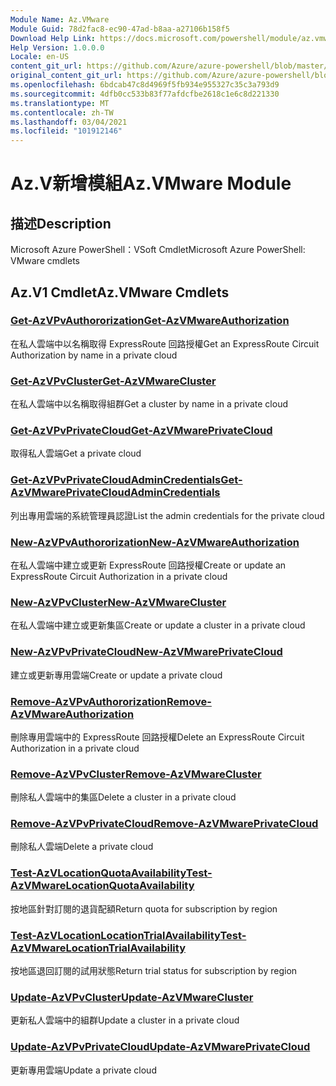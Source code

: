 ```yaml
---
Module Name: Az.VMware
Module Guid: 78d2fac8-ec90-47ad-b8aa-a27106b158f5
Download Help Link: https://docs.microsoft.com/powershell/module/az.vmware
Help Version: 1.0.0.0
Locale: en-US
content_git_url: https://github.com/Azure/azure-powershell/blob/master/src/VMware/help/Az.VMware.md
original_content_git_url: https://github.com/Azure/azure-powershell/blob/master/src/VMware/help/Az.VMware.md
ms.openlocfilehash: 6bdcab47c8d4969f5fb934e955327c35c3a793d9
ms.sourcegitcommit: 4dfb0cc533b83f77afdcfbe2618c1e6c8d221330
ms.translationtype: MT
ms.contentlocale: zh-TW
ms.lasthandoff: 03/04/2021
ms.locfileid: "101912146"
---
```

# <span data-ttu-id="ab897-101">Az.V新增模組</span><span class="sxs-lookup"><span data-stu-id="ab897-101">Az.VMware Module</span></span>
## <span data-ttu-id="ab897-102">描述</span><span class="sxs-lookup"><span data-stu-id="ab897-102">Description</span></span>
<span data-ttu-id="ab897-103">Microsoft Azure PowerShell：VSoft Cmdlet</span><span class="sxs-lookup"><span data-stu-id="ab897-103">Microsoft Azure PowerShell: VMware cmdlets</span></span>

## <span data-ttu-id="ab897-104">Az.V1 Cmdlet</span><span class="sxs-lookup"><span data-stu-id="ab897-104">Az.VMware Cmdlets</span></span>
### [<span data-ttu-id="ab897-105">Get-AzVPvAuthororization</span><span class="sxs-lookup"><span data-stu-id="ab897-105">Get-AzVMwareAuthorization</span></span>](Get-AzVMwareAuthorization.md)
<span data-ttu-id="ab897-106">在私人雲端中以名稱取得 ExpressRoute 回路授權</span><span class="sxs-lookup"><span data-stu-id="ab897-106">Get an ExpressRoute Circuit Authorization by name in a private cloud</span></span>

### [<span data-ttu-id="ab897-107">Get-AzVPvCluster</span><span class="sxs-lookup"><span data-stu-id="ab897-107">Get-AzVMwareCluster</span></span>](Get-AzVMwareCluster.md)
<span data-ttu-id="ab897-108">在私人雲端中以名稱取得組群</span><span class="sxs-lookup"><span data-stu-id="ab897-108">Get a cluster by name in a private cloud</span></span>

### [<span data-ttu-id="ab897-109">Get-AzVPvPrivateCloud</span><span class="sxs-lookup"><span data-stu-id="ab897-109">Get-AzVMwarePrivateCloud</span></span>](Get-AzVMwarePrivateCloud.md)
<span data-ttu-id="ab897-110">取得私人雲端</span><span class="sxs-lookup"><span data-stu-id="ab897-110">Get a private cloud</span></span>

### [<span data-ttu-id="ab897-111">Get-AzVPvPrivateCloudAdminCredentials</span><span class="sxs-lookup"><span data-stu-id="ab897-111">Get-AzVMwarePrivateCloudAdminCredentials</span></span>](Get-AzVMwarePrivateCloudAdminCredentials.md)
<span data-ttu-id="ab897-112">列出專用雲端的系統管理員認證</span><span class="sxs-lookup"><span data-stu-id="ab897-112">List the admin credentials for the private cloud</span></span>

### [<span data-ttu-id="ab897-113">New-AzVPvAuthororization</span><span class="sxs-lookup"><span data-stu-id="ab897-113">New-AzVMwareAuthorization</span></span>](New-AzVMwareAuthorization.md)
<span data-ttu-id="ab897-114">在私人雲端中建立或更新 ExpressRoute 回路授權</span><span class="sxs-lookup"><span data-stu-id="ab897-114">Create or update an ExpressRoute Circuit Authorization in a private cloud</span></span>

### [<span data-ttu-id="ab897-115">New-AzVPvCluster</span><span class="sxs-lookup"><span data-stu-id="ab897-115">New-AzVMwareCluster</span></span>](New-AzVMwareCluster.md)
<span data-ttu-id="ab897-116">在私人雲端中建立或更新集區</span><span class="sxs-lookup"><span data-stu-id="ab897-116">Create or update a cluster in a private cloud</span></span>

### [<span data-ttu-id="ab897-117">New-AzVPvPrivateCloud</span><span class="sxs-lookup"><span data-stu-id="ab897-117">New-AzVMwarePrivateCloud</span></span>](New-AzVMwarePrivateCloud.md)
<span data-ttu-id="ab897-118">建立或更新專用雲端</span><span class="sxs-lookup"><span data-stu-id="ab897-118">Create or update a private cloud</span></span>

### [<span data-ttu-id="ab897-119">Remove-AzVPvAuthororization</span><span class="sxs-lookup"><span data-stu-id="ab897-119">Remove-AzVMwareAuthorization</span></span>](Remove-AzVMwareAuthorization.md)
<span data-ttu-id="ab897-120">刪除專用雲端中的 ExpressRoute 回路授權</span><span class="sxs-lookup"><span data-stu-id="ab897-120">Delete an ExpressRoute Circuit Authorization in a private cloud</span></span>

### [<span data-ttu-id="ab897-121">Remove-AzVPvCluster</span><span class="sxs-lookup"><span data-stu-id="ab897-121">Remove-AzVMwareCluster</span></span>](Remove-AzVMwareCluster.md)
<span data-ttu-id="ab897-122">刪除私人雲端中的集區</span><span class="sxs-lookup"><span data-stu-id="ab897-122">Delete a cluster in a private cloud</span></span>

### [<span data-ttu-id="ab897-123">Remove-AzVPvPrivateCloud</span><span class="sxs-lookup"><span data-stu-id="ab897-123">Remove-AzVMwarePrivateCloud</span></span>](Remove-AzVMwarePrivateCloud.md)
<span data-ttu-id="ab897-124">刪除私人雲端</span><span class="sxs-lookup"><span data-stu-id="ab897-124">Delete a private cloud</span></span>

### [<span data-ttu-id="ab897-125">Test-AzVLocationQuotaAvailability</span><span class="sxs-lookup"><span data-stu-id="ab897-125">Test-AzVMwareLocationQuotaAvailability</span></span>](Test-AzVMwareLocationQuotaAvailability.md)
<span data-ttu-id="ab897-126">按地區針對訂閱的退貨配額</span><span class="sxs-lookup"><span data-stu-id="ab897-126">Return quota for subscription by region</span></span>

### [<span data-ttu-id="ab897-127">Test-AzVLocationLocationTrialAvailability</span><span class="sxs-lookup"><span data-stu-id="ab897-127">Test-AzVMwareLocationTrialAvailability</span></span>](Test-AzVMwareLocationTrialAvailability.md)
<span data-ttu-id="ab897-128">按地區退回訂閱的試用狀態</span><span class="sxs-lookup"><span data-stu-id="ab897-128">Return trial status for subscription by region</span></span>

### [<span data-ttu-id="ab897-129">Update-AzVPvCluster</span><span class="sxs-lookup"><span data-stu-id="ab897-129">Update-AzVMwareCluster</span></span>](Update-AzVMwareCluster.md)
<span data-ttu-id="ab897-130">更新私人雲端中的組群</span><span class="sxs-lookup"><span data-stu-id="ab897-130">Update a cluster in a private cloud</span></span>

### [<span data-ttu-id="ab897-131">Update-AzVPvPrivateCloud</span><span class="sxs-lookup"><span data-stu-id="ab897-131">Update-AzVMwarePrivateCloud</span></span>](Update-AzVMwarePrivateCloud.md)
<span data-ttu-id="ab897-132">更新專用雲端</span><span class="sxs-lookup"><span data-stu-id="ab897-132">Update a private cloud</span></span>

